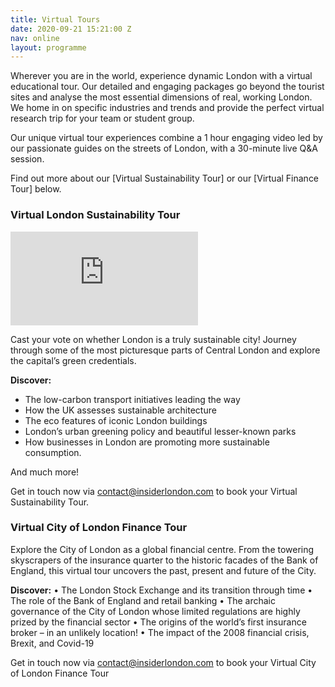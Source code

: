 ```yaml
---
title: Virtual Tours
date: 2020-09-21 15:21:00 Z
nav: online
layout: programme
---
```


Wherever you are in the world, experience dynamic London with a virtual educational tour. Our detailed and engaging packages go beyond the tourist sites and analyse the most essential dimensions of real, working London. We home in on specific industries and trends and provide the perfect virtual research trip for your team or student group.

Our unique virtual tour experiences combine a 1 hour engaging video led by our passionate guides on the streets of London, with a 30-minute live Q&A session.

Find out more about our [Virtual Sustainability Tour] or our [Virtual Finance Tour] below.

### Virtual London Sustainability Tour

<div class="o-ratio o-ratio--16:9 u-margin-bottom">
  <iframe src="https://player.vimeo.com/video/" frameborder="0" allow="autoplay; fullscreen" allowfullscreen></iframe>
</div>


Cast your vote on whether London is a truly sustainable city! Journey through some of the most picturesque parts of Central London and explore the capital’s green credentials.

**Discover:**
 
* The low-carbon transport initiatives leading the way
* How the UK assesses sustainable architecture
* The eco features of iconic London buildings
* London’s urban greening policy and beautiful lesser-known parks
* How businesses in London are promoting more sustainable consumption.

And much more!

Get in touch now via contact@insiderlondon.com to book your Virtual Sustainability Tour.

### Virtual City of London Finance Tour

Explore the City of London as a global financial centre. From the towering skyscrapers of the insurance quarter to the historic facades of the Bank of England, this virtual tour uncovers the past, present and future of the City. 

**Discover:**
    • The London Stock Exchange and its transition through time
    • The role of the Bank of England and retail banking
    • The archaic governance of the City of London whose limited regulations are highly prized by the financial sector
    • The origins of the world’s first insurance broker – in an unlikely location!
    • The impact of the 2008 financial crisis, Brexit, and Covid-19

Get in touch now via contact@insiderlondon.com to book your Virtual City of London Finance Tour